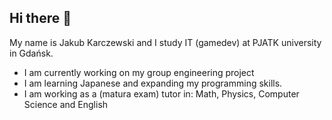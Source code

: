 ## Hi there 👋

My name is Jakub Karczewski and I study IT (gamedev) at PJATK university in Gdańsk.

-  I am currently working on my group engineering project
-  I am learning Japanese and expanding my programming skills.
-  I am working as a (matura exam) tutor in: Math, Physics, Computer Science and English

<!--
**KubeNaxe/KubeNaxe** is a ✨ _special_ ✨ repository because its `README.md` (this file) appears on your GitHub profile.

Here are some ideas to get you started:

- 🔭 I’m currently working on ...
- 🌱 I’m currently learning ...
- 👯 I’m looking to collaborate on ...
- 🤔 I’m looking for help with ...
- 💬 Ask me about ...
- 📫 How to reach me: ...
- 😄 Pronouns: ...
- ⚡ Fun fact: ...
-->
